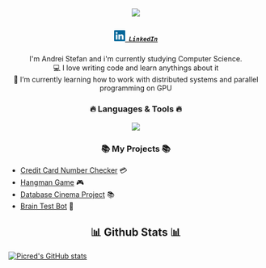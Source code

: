 <h1 align="center">
  <a href="https://git.io/typing-svg">
    <img src="https://readme-typing-svg.herokuapp.com/?lines=Hi,+Developer!+💻;&center=true&size=30">
  </a>
</h1>

<h5 align="center">
  <code><a href="https://www.linkedin.com/in/andrei-stefan/" title="LinkedIn Profile"><img width="22" src="images/linkedin.svg"> LinkedIn</a></code>
</h5>

<p align="center">
  I'm Andrei Stefan and i'm currently studying Computer Science.
  <br>
  💻 I love writing code and learn anythings about it
  <br>
  🌱 I’m currently learning how to work with distributed systems and parallel programming on GPU
</p>

<h3 align="center">🔥 Languages & Tools 🔥</h3>
  <p align="center">
    <a href="https://skillicons.dev">
      <img src="https://skillicons.dev/icons?i=c,cpp,java,python,bash" />
    </a>
  </p>


<h3 align="center">📚 My Projects 📚</h3>

- [Credit Card Number Checker](https://github.com/Picred/ccn-check) 💳
- [Hangman Game](https://github.com/Picred/hangman-game) 🎮
- [Database Cinema Project](https://github.com/Picred/cinema-database) 📚
- [Brain Test Bot](https://github.com/Picred/brain-test-bot) 🧠

<h2 align="center">📊 Github Stats 📊</h2>

[![Picred's GitHub stats](https://github-readme-stats.vercel.app/api?username=Picred&theme=dark&show_icons=true&rank_icon=github)](https://github.com/Picred)

